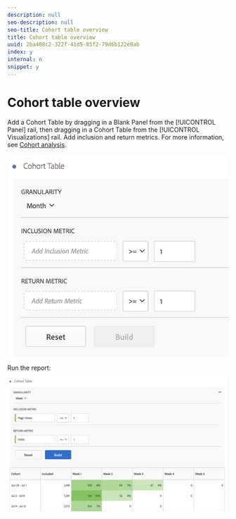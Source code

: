 ```yaml
---
description: null
seo-description: null
seo-title: Cohort table overview
title: Cohort table overview
uuid: 2ba408c2-322f-41d5-85f2-79d6b122e0ab
index: y
internal: n
snippet: y
---
```


# Cohort table overview

Add a Cohort Table by dragging in a Blank Panel from the [!UICONTROL Panel] rail, then dragging in a Cohort Table from the [!UICONTROL Visualizations] rail. Add inclusion and return metrics. For more information, see [Cohort analysis](../../../analyze/analysis-workspace/visualizations/cohort-table/cohort-analysis.md#concept_9D240A490265427DA694D18D14EACC0E).

![](assets/cohort-table.png)

Run the report:

![](assets/cohort-report.png)

